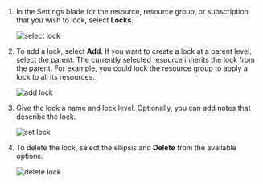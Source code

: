 1. In the Settings blade for the resource, resource group, or subscription that you wish to lock, select **Locks**.
   
      ![select lock](https://docstestmedia1.blob.core.windows.net/azure-media/includes/media/resource-manager-lock-resources/select-lock.png)
2. To add a lock, select **Add**. If you want to create a lock at a parent level, select the parent. The currently selected resource inherits the lock from the parent. For example, you could lock the resource group to apply a lock to all its resources.
   
      ![add lock](https://docstestmedia1.blob.core.windows.net/azure-media/includes/media/resource-manager-lock-resources/add-lock.png) 
3. Give the lock a name and lock level. Optionally, you can add notes that describe the lock.
   
      ![set lock](https://docstestmedia1.blob.core.windows.net/azure-media/includes/media/resource-manager-lock-resources/set-lock.png) 
4. To delete the lock, select the ellipsis and **Delete** from the available options.
   
      ![delete lock](https://docstestmedia1.blob.core.windows.net/azure-media/includes/media/resource-manager-lock-resources/delete-lock.png) 





